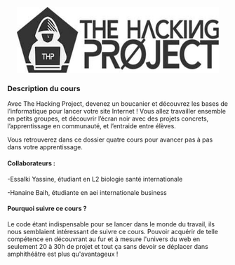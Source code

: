 <p align="center">
  <img width="460" height="150" src="https://raw.githubusercontent.com/YassineEsk/PROJET1/master/thp.jpg">
</p>


### **Description du cours**
Avec The Hacking Project, devenez un boucanier et découvrez les bases de l’informatique pour lancer votre site Internet !
Vous allez travailler ensemble en petits groupes, et découvrir l’écran noir avec des projets concrets, l’apprentissage en communauté, et l’entraide entre élèves.

Vous retrouverez dans ce dossier quatre cours pour avancer pas à pas dans votre apprentissage. 

#### **Collaborateurs :** 
-Essalki Yassine, étudiant en L2 biologie santé internationale 

-Hanaine Baih, étudiante en aei internationale business
#### **Pourquoi suivre ce cours ?**
Le code étant indispensable pour se lancer dans le monde du travail, ils nous semblaient intéressant de suivre ce cours.
Pouvoir acquérir de telle compétence en découvrant au fur et à mesure l'univers du web en seulement 20 à 30h de projet et tout ça sans devoir se déplacer dans amphithéâtre est plus qu'avantageux !